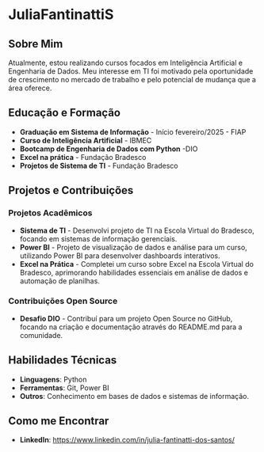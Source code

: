 # JuliaFantinattiS

## Sobre Mim
 Atualmente, estou realizando cursos focados em Inteligência Artificial e Engenharia de Dados. Meu interesse em TI foi motivado pela oportunidade de crescimento no mercado de trabalho e pelo potencial de mudança que a área oferece.

## Educação e Formação
- **Graduação em Sistema de Informação** - Início fevereiro/2025 - FIAP
- **Curso de Inteligência Artificial** - IBMEC
- **Bootcamp de Engenharia de Dados com Python** -DIO
- **Excel na prática** - Fundação Bradesco
- **Projetos de Sistema de TI** - Fundação Bradesco

## Projetos e Contribuições
### Projetos Acadêmicos
- **Sistema de TI** - Desenvolvi projeto de TI na Escola Virtual do Bradesco, focando em sistemas de informação gerenciais.
- **Power BI** - Projeto de visualização de dados e análise para um curso, utilizando Power BI para desenvolver dashboards interativos.
- **Excel na Prática** - Completei um curso sobre Excel na Escola Virtual do Bradesco, aprimorando habilidades essenciais em análise de dados e automação de planilhas.

### Contribuições Open Source
- **Desafio DIO** - Contribuí para um projeto Open Source no GitHub, focando na criação e documentação através do README.md para a comunidade.

## Habilidades Técnicas
- **Linguagens**: Python
- **Ferramentas**: Git, Power BI
- **Outros**: Conhecimento em bases de dados e sistemas de informação.

## Como me Encontrar
- **LinkedIn**: https://www.linkedin.com/in/julia-fantinatti-dos-santos/


 


